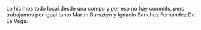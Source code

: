 Lo hicimos todo local desde una compu y por eso no hay commits, pero trabajamos por igual tanto Martín Bursztyn y Ignacio Sanchez Fernandez De La Vega.
